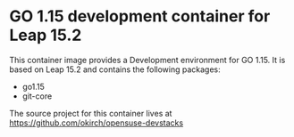 
# GO 1.15 development container for Leap 15.2

This container image provides a Development environment for GO 1.15.
It is based on Leap 15.2 and contains the following packages:

- go1.15
- git-core



The source project for this container lives at
https://github.com/okirch/opensuse-devstacks

